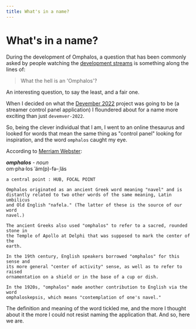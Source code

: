 ```yaml
---
title: What's in a name?
---
```


# What's in a name?

During the development of Omphalos, a question that has been commonly asked by
people watching the [development streams][1] is something along the lines of:

> What the hell is an 'Omphalos'?

An interesting question, to say the least, and a fair one.

When I decided on what the [Devember 2022][2] project was going to be (a
streamer control panel application) I floundered about for a name more exciting
than just `devemver-2022`.

So, being the clever individual that I am, I went to an online thesaurus and
looked for words that mean the same thing as "control panel" looking for
inspiration, and the word `omphalos` caught my eye.

According to [Merriam Webster][3]:

***omphalos*** - *noun* <br/>
om·pha·los ˈäm(p)-fə-ˌläs<br />

    a central point : HUB, FOCAL POINT

```plain
Omphalos originated as an ancient Greek word meaning "navel" and is
distantly related to two other words of the same meaning, Latin umbilicus
and Old English "nafela." (The latter of these is the source of our word
navel.)

The ancient Greeks also used "omphalos" to refer to a sacred, rounded stone in
the Temple of Apollo at Delphi that was supposed to mark the center of the
earth.

In the 19th century, English speakers borrowed "omphalos" for this sense and
its more general "center of activity" sense, as well as to refer to raised
ornamentation on a shield or in the base of a cup or dish.

In the 1920s, "omphalos" made another contribution to English via the word
omphaloskepsis, which means "contemplation of one's navel."
```

The definition and meaning of the word tickled me, and the more I thought about
it the more I could not resist naming the application that. And so, here we
are.

  [1]: https://twitch.tv/odatnurd
  [2]: https://devember.org/whatisit/
  [3]: https://www.merriam-webster.com/dictionary/omphalos